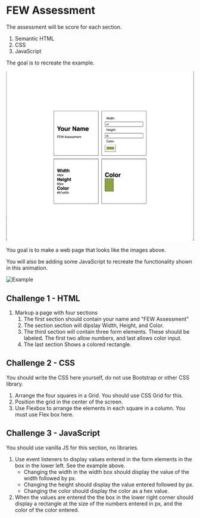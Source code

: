 # FEW Assessment

The assessment will be score for each section. 

1. Semantic HTML
2. CSS
3. JavaScript

The goal is to recreate the example. 

![Screen Shot](screen-shot.png)

You goal is to make a web page that looks like the images above. 

You will also be adding some JavaScript to recreate the functionality shown in this animation. 

![Example](example.gif)

## Challenge 1 - HTML

1. Markup a page with four sections
	1. The first section should contain your name and "FEW Assessment" 
	2. The section section will dipslay Width, Height, and Color. 
	3. The third section will contain three form elements. These should be labeled. The first two allow numbers, and last allows color input. 
	4. The last section Shows a colored rectangle. 

## Challenge 2 - CSS

You should write the CSS here yourself, do not use Bootstrap or other CSS library. 

1. Arrange the four squares in a Grid. You should use CSS Grid for this. 
2. Position the grid in the center of the screen.
3. Use Flexbox to arrange the elements in each square in a column. You must use Flex box here. 

## Challenge 3 - JavaScript

You should use vanilla JS for this section, no libraries. 

1. Use event listeners to display values entered in the form elements in the box in the lower left. See the example above. 
	- Changing the width in the width box should display the value of the width followed by px. 
	- Changing the height should display the value entered followed by px.
	- Changing the color should display the color as a hex value. 
2. When the values are entered the the box in the lower right corner should display a rectangle at the size of the numbers entered in px, and the color of the color entered. 


